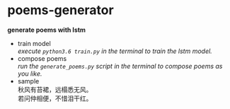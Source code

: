 # poems-generator
__generate poems with lstm__
- train model  
_execute `python3.6 train.py` in the terminal to train the lstm model._
- compose poems  
_run the `generate_poems.py` script in the terminal to compose poems as you like._
- sample  
秋风有苔裙，远榻悉无风。  
若问仲相便，不惜泪干红。
